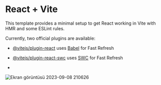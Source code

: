 # React + Vite

This template provides a minimal setup to get React working in Vite with HMR and some ESLint rules.

Currently, two official plugins are available:

- [@vitejs/plugin-react](https://github.com/vitejs/vite-plugin-react/blob/main/packages/plugin-react/README.md) uses [Babel](https://babeljs.io/) for Fast Refresh
- [@vitejs/plugin-react-swc](https://github.com/vitejs/vite-plugin-react-swc) uses [SWC](https://swc.rs/) for Fast Refresh

- 
![Ekran görüntüsü 2023-09-08 210626](https://github.com/ekiciezgi/tours/assets/78070798/14b40d2a-b26d-4da5-aeeb-5cd4a6cef4fd)
